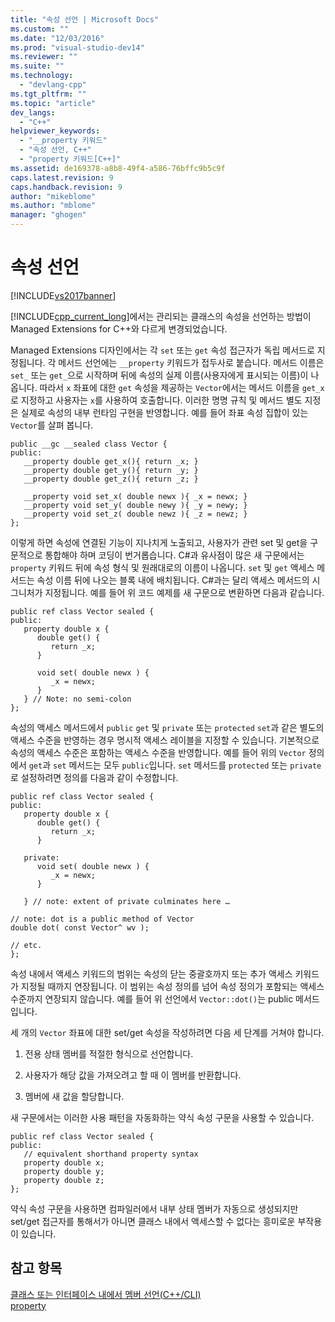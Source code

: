 ```yaml
---
title: "속성 선언 | Microsoft Docs"
ms.custom: ""
ms.date: "12/03/2016"
ms.prod: "visual-studio-dev14"
ms.reviewer: ""
ms.suite: ""
ms.technology: 
  - "devlang-cpp"
ms.tgt_pltfrm: ""
ms.topic: "article"
dev_langs: 
  - "C++"
helpviewer_keywords: 
  - "__property 키워드"
  - "속성 선언, C++"
  - "property 키워드[C++]"
ms.assetid: de169378-a8b8-49f4-a586-76bffc9b5c9f
caps.latest.revision: 9
caps.handback.revision: 9
author: "mikeblome"
ms.author: "mblome"
manager: "ghogen"
---
```

# 속성 선언
[!INCLUDE[vs2017banner](../assembler/inline/includes/vs2017banner.md)]

[!INCLUDE[cpp_current_long](../Token/cpp_current_long_md.md)]에서는 관리되는 클래스의 속성을 선언하는 방법이 Managed Extensions for C\+\+와 다르게 변경되었습니다.  
  
 Managed Extensions 디자인에서는 각 `set` 또는 `get` 속성 접근자가 독립 메서드로 지정됩니다.  각 메서드 선언에는 `__property` 키워드가 접두사로 붙습니다.  메서드 이름은 `set_` 또는 `get_`으로 시작하며 뒤에 속성의 실제 이름\(사용자에게 표시되는 이름\)이 나옵니다.  따라서 `x` 좌표에 대한 `get` 속성을 제공하는 `Vector`에서는 메서드 이름을 `get_x`로 지정하고 사용자는 `x`를 사용하여 호출합니다.  이러한 명명 규칙 및 메서드 별도 지정은 실제로 속성의 내부 런타임 구현을 반영합니다.  예를 들어 좌표 속성 집합이 있는 `Vector`를 살펴 봅니다.  
  
```  
public __gc __sealed class Vector {  
public:  
   __property double get_x(){ return _x; }  
   __property double get_y(){ return _y; }  
   __property double get_z(){ return _z; }  
  
   __property void set_x( double newx ){ _x = newx; }  
   __property void set_y( double newy ){ _y = newy; }  
   __property void set_z( double newz ){ _z = newz; }  
};  
```  
  
 이렇게 하면 속성에 연결된 기능이 지나치게 노출되고, 사용자가 관련 set 및 get을 구문적으로 통합해야 하며  코딩이 번거롭습니다.  C\#과 유사점이 많은 새 구문에서는 `property` 키워드 뒤에 속성 형식 및 원래대로의 이름이 나옵니다.  `set` 및 `get` 액세스 메서드는 속성 이름 뒤에 나오는 블록 내에 배치됩니다.  C\#과는 달리 액세스 메서드의 시그니처가 지정됩니다.  예를 들어 위 코드 예제를 새 구문으로 변환하면 다음과 같습니다.  
  
```  
public ref class Vector sealed {   
public:  
   property double x {  
      double get() {  
         return _x;  
      }  
  
      void set( double newx ) {  
         _x = newx;  
      }  
   } // Note: no semi-colon  
};  
```  
  
 속성의 액세스 메서드에서 `public` `get` 및 `private` 또는 `protected` `set`과 같은 별도의 액세스 수준을 반영하는 경우 명시적 액세스 레이블을 지정할 수 있습니다.  기본적으로 속성의 액세스 수준은 포함하는 액세스 수준을 반영합니다.  예를 들어 위의 `Vector` 정의에서 `get`과 `set` 메서드는 모두 `public`입니다.  `set` 메서드를 `protected` 또는 `private`로 설정하려면 정의를 다음과 같이 수정합니다.  
  
```  
public ref class Vector sealed {   
public:  
   property double x {  
      double get() {  
         return _x;  
      }  
  
   private:  
      void set( double newx ) {  
         _x = newx;  
      }  
  
   } // note: extent of private culminates here …  
  
// note: dot is a public method of Vector  
double dot( const Vector^ wv );  
  
// etc.  
};  
```  
  
 속성 내에서 액세스 키워드의 범위는 속성의 닫는 중괄호까지 또는 추가 액세스 키워드가 지정될 때까지 연장됩니다.  이 범위는 속성 정의를 넘어 속성 정의가 포함되는 액세스 수준까지 연장되지 않습니다.  예를 들어 위 선언에서 `Vector::dot()`는 public 메서드입니다.  
  
 세 개의 `Vector` 좌표에 대한 set\/get 속성을 작성하려면 다음 세 단계를 거쳐야 합니다.  
  
1.  전용 상태 멤버를 적절한 형식으로 선언합니다.  
  
2.  사용자가 해당 값을 가져오려고 할 때 이 멤버를 반환합니다.  
  
3.  멤버에 새 값을 할당합니다.  
  
 새 구문에서는 이러한 사용 패턴을 자동화하는 약식 속성 구문을 사용할 수 있습니다.  
  
```  
public ref class Vector sealed {   
public:  
   // equivalent shorthand property syntax  
   property double x;   
   property double y;  
   property double z;  
};  
```  
  
 약식 속성 구문을 사용하면 컴파일러에서 내부 상태 멤버가 자동으로 생성되지만 set\/get 접근자를 통해서가 아니면 클래스 내에서 액세스할 수 없다는 흥미로운 부작용이 있습니다.  
  
## 참고 항목  
 [클래스 또는 인터페이스 내에서 멤버 선언\(C\+\+\/CLI\)](../dotnet/member-declarations-within-a-class-or-interface-cpp-cli.md)   
 [property](../windows/property-cpp-component-extensions.md)